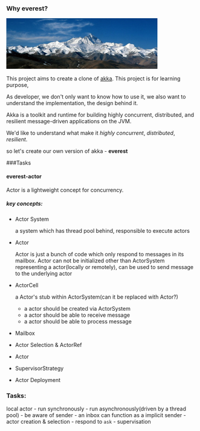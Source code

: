 ### Why everest?

<img src="./docs/images/mt-everest-summer.jpg" width="400"/>

This project aims to create a clone of [akka](http://akka.io). This project is for learning purpose,

As developer, we don't only want to know how to use it, we also want to understand the implementation, the design behind it.

Akka is a toolkit and runtime for building highly concurrent, distributed, and resilient message-driven applications on the JVM.

We'd like to understand what make it _highly concurrent_, _distributed_, _resilient_.

so let's create our own version of akka - **everest**


###Tasks

#### everest-actor
Actor is a lightweight concept for concurrency.

##### key concepts:

- Actor System

    a system which has thread pool behind, responsible to execute actors

- Actor

    Actor is just a bunch of code which only respond to messages in its mailbox.
    Actor can not be initialized other than ActorSystem
    representing a actor(locally or remotely), can be used to send message to the underlying actor

- ActorCell

    a Actor's stub within ActorSystem(can it be replaced with Actor?)

    - a actor should be created via ActorSystem
    - a actor should be able to receive message
    - a actor should be able to process message

- Mailbox
- Actor Selection & ActorRef
- Actor
- SupervisorStrategy
- Actor Deployment


### Tasks:
local actor 
    - run synchronously
    - run asynchronously(driven by a thread pool)
    - be aware of sender
        - an inbox can function as a implicit sender
    - actor creation & selection
    - respond to `ask` 
    - supervisation
